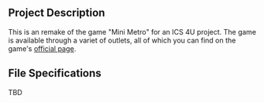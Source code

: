 ## Project Description
This is an remake of the game "Mini Metro" for an ICS 4U project.
The game is available through a variet of outlets, all of which you can find on the game's [official page](https://dinopoloclub.com/minimetro/).

## File Specifications
TBD